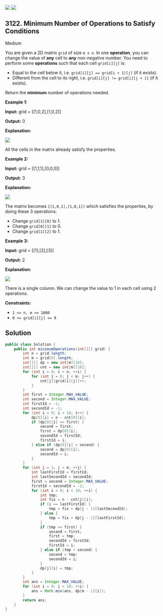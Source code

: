 [![](https://img.shields.io/github/stars/javadev/LeetCode-in-Java?label=Stars&style=flat-square)](https://github.com/javadev/LeetCode-in-Java)
[![](https://img.shields.io/github/forks/javadev/LeetCode-in-Java?label=Fork%20me%20on%20GitHub%20&style=flat-square)](https://github.com/javadev/LeetCode-in-Java/fork)

## 3122\. Minimum Number of Operations to Satisfy Conditions

Medium

You are given a 2D matrix `grid` of size `m x n`. In one **operation**, you can change the value of **any** cell to **any** non-negative number. You need to perform some **operations** such that each cell `grid[i][j]` is:

*   Equal to the cell below it, i.e. `grid[i][j] == grid[i + 1][j]` (if it exists).
*   Different from the cell to its right, i.e. `grid[i][j] != grid[i][j + 1]` (if it exists).

Return the **minimum** number of operations needed.

**Example 1:**

**Input:** grid = \[\[1,0,2],[1,0,2]]

**Output:** 0

**Explanation:**

**![](https://assets.leetcode.com/uploads/2024/04/15/examplechanged.png)**

All the cells in the matrix already satisfy the properties.

**Example 2:**

**Input:** grid = \[\[1,1,1],[0,0,0]]

**Output:** 3

**Explanation:**

**![](https://assets.leetcode.com/uploads/2024/03/27/example21.png)**

The matrix becomes `[[1,0,1],[1,0,1]]` which satisfies the properties, by doing these 3 operations:

*   Change `grid[1][0]` to 1.
*   Change `grid[0][1]` to 0.
*   Change `grid[1][2]` to 1.

**Example 3:**

**Input:** grid = \[\[1],[2],[3]]

**Output:** 2

**Explanation:**

![](https://assets.leetcode.com/uploads/2024/03/31/changed.png)

There is a single column. We can change the value to 1 in each cell using 2 operations.

**Constraints:**

*   `1 <= n, m <= 1000`
*   `0 <= grid[i][j] <= 9`

## Solution

```java
public class Solution {
    public int minimumOperations(int[][] grid) {
        int n = grid.length;
        int m = grid[0].length;
        int[][] dp = new int[m][10];
        int[][] cnt = new int[m][10];
        for (int i = 0; i < n; ++i) {
            for (int j = 0; j < m; j++) {
                cnt[j][grid[i][j]]++;
            }
        }
        int first = Integer.MAX_VALUE;
        int second = Integer.MAX_VALUE;
        int firstId = -1;
        int secondId = -1;
        for (int i = 0; i < 10; i++) {
            dp[0][i] = n - cnt[0][i];
            if (dp[0][i] <= first) {
                second = first;
                first = dp[0][i];
                secondId = firstId;
                firstId = i;
            } else if (dp[0][i] < second) {
                second = dp[0][i];
                secondId = i;
            }
        }
        for (int j = 1; j < m; ++j) {
            int lastFirstId = firstId;
            int lastSecondId = secondId;
            first = second = Integer.MAX_VALUE;
            firstId = secondId = -1;
            for (int i = 0; i < 10; ++i) {
                int tmp;
                int fix = n - cnt[j][i];
                if (i == lastFirstId) {
                    tmp = fix + dp[j - 1][lastSecondId];
                } else {
                    tmp = fix + dp[j - 1][lastFirstId];
                }
                if (tmp <= first) {
                    second = first;
                    first = tmp;
                    secondId = firstId;
                    firstId = i;
                } else if (tmp < second) {
                    second = tmp;
                    secondId = i;
                }
                dp[j][i] = tmp;
            }
        }
        int ans = Integer.MAX_VALUE;
        for (int i = 0; i < 10; ++i) {
            ans = Math.min(ans, dp[m - 1][i]);
        }
        return ans;
    }
}
```